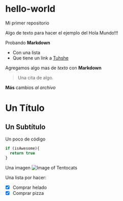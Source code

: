 # hello-world
Mi primer repositorio

Algo de texto para hacer el ejemplo del Hola Mundo!!!

Probando **Markdown**
* Con una lista
* Que tiene un link a [Tuhshe](http://tuhshe.com/)

Agregamos algo mas de _texto_ con **Markdown**

> Una cita de algo.

**Más** cambios _al archivo_

# Un Título
## Un Subtítulo

Un poco de código
```php
if (isAwesome){
  return true
}
```
Una imagen
![Image of Tentocats](https://octodex.github.com/images/tentocats.jpg)

Una lista por hacer:

- [X] Comprar helado
- [X] Comprar pizza